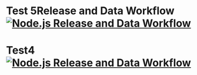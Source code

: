 # Test 5Release and Data Workflow[![Node.js Release and Data Workflow](https://github.com/jason660519/test3/actions/workflows/release.yaml/badge.svg)](https://github.com/jason660519/test3/actions/workflows/release.yaml)



# Test4 [![Node.js Release and Data Workflow](https://github.com/jason660519/test3/actions/workflows/release.yaml/badge.svg)](https://github.com/jason660519/test3/actions/workflows/release.yaml)